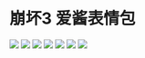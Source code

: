 # 崩坏3 爱酱表情包

![](https://gcore.jsdelivr.net/gh/yoghurtlee-thu/twikoo-magic@main/image/HONKAI3-AIChan/12bcb0ea6827654841cfc26a04184188d3bf3c13.webp)
![](https://gcore.jsdelivr.net/gh/yoghurtlee-thu/twikoo-magic@main/image/HONKAI3-AIChan/2f2de97f9fd55579fc79b62fcae092ad8e011f6f.webp)
![](https://gcore.jsdelivr.net/gh/yoghurtlee-thu/twikoo-magic@main/image/HONKAI3-AIChan/349e21240a038001de7844e40552fbb5c5ca93df.webp)
![](https://gcore.jsdelivr.net/gh/yoghurtlee-thu/twikoo-magic@main/image/HONKAI3-AIChan/94526da47cbe6f230c29c8fd6d703260ba93c879.webp)
![](https://gcore.jsdelivr.net/gh/yoghurtlee-thu/twikoo-magic@main/image/HONKAI3-AIChan/9985055e512eaa1f9eda7493ed5a77130e8c5a49.webp)
![](https://gcore.jsdelivr.net/gh/yoghurtlee-thu/twikoo-magic@main/image/HONKAI3-AIChan/a6d9c3d9665697d2232e201ff0402f8d5e1c3b10.webp)
![](https://gcore.jsdelivr.net/gh/yoghurtlee-thu/twikoo-magic@main/image/HONKAI3-AIChan/d65b36ccae610bc4479209cd6e62bb91b0f76188.webp)
